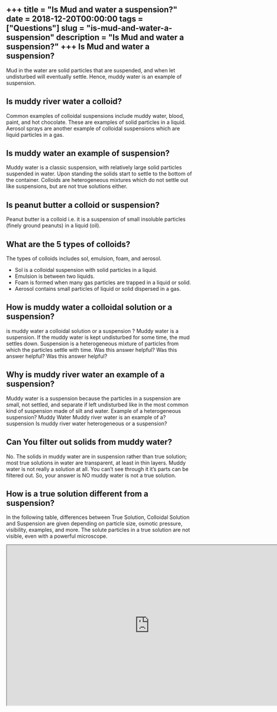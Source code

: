 +++
title = "Is Mud and water a suspension?"
date = 2018-12-20T00:00:00
tags = ["Questions"]
slug = "is-mud-and-water-a-suspension"
description = "Is Mud and water a suspension?"
+++
Is Mud and water a suspension?
------------------------------

Mud in the water are solid particles that are suspended, and when let undisturbed will eventually settle. Hence, muddy water is an example of suspension.

Is muddy river water a colloid?
-------------------------------

Common examples of colloidal suspensions include muddy water, blood, paint, and hot chocolate. These are examples of solid particles in a liquid. Aerosol sprays are another example of colloidal suspensions which are liquid particles in a gas.

Is muddy water an example of suspension?
----------------------------------------

Muddy water is a classic suspension, with relatively large solid particles suspended in water. Upon standing the solids start to settle to the bottom of the container. Colloids are heterogeneous mixtures which do not settle out like suspensions, but are not true solutions either.

Is peanut butter a colloid or suspension?
-----------------------------------------

Peanut butter is a colloid i.e. it is a suspension of small insoluble particles (finely ground peanuts) in a liquid (oil).

What are the 5 types of colloids?
---------------------------------

The types of colloids includes sol, emulsion, foam, and aerosol.

- Sol is a colloidal suspension with solid particles in a liquid.
- Emulsion is between two liquids.
- Foam is formed when many gas particles are trapped in a liquid or solid.
- Aerosol contains small particles of liquid or solid dispersed in a gas.

How is muddy water a colloidal solution or a suspension?
--------------------------------------------------------

is muddy water a colloidal solution or a suspension ? Muddy water is a suspension. If the muddy water is kept undisturbed for some time, the mud settles down. Suspension is a heterogeneous mixture of particles from which the particles settle with time. Was this answer helpful? Was this answer helpful? Was this answer helpful?

Why is muddy river water an example of a suspension?
----------------------------------------------------

Muddy water is a suspension because the particles in a suspension are small, not settled, and separate if left undisturbed like in the most common kind of suspension made of silt and water. Example of a heterogeneous suspension? Muddy Water Muddy river water is an example of a? suspension Is muddy river water heterogeneous or a suspension?

Can You filter out solids from muddy water?
-------------------------------------------

No. The solids in muddy water are in suspension rather than true solution; most true solutions in water are transparent, at least in thin layers. Muddy water is not really a solution at all. You can’t see through it it’s parts can be filtered out. So, your answer is NO muddy water is not a true solution.

How is a true solution different from a suspension?
---------------------------------------------------

In the following table, differences between True Solution, Colloidal Solution and Suspension are given depending on particle size, osmotic pressure, visibility, examples, and more. The solute particles in a true solution are not visible, even with a powerful microscope.

<iframe allow="accelerometer; autoplay; clipboard-write; encrypted-media; gyroscope; picture-in-picture" allowfullscreen="" class="__youtube_prefs__  epyt-is-override  no-lazyload" data-no-lazy="1" data-origheight="433" data-origwidth="770" data-skipgform_ajax_framebjll="" height="433" id="_ytid_73180" loading="lazy" src="https://www.youtube.com/embed/1SOrTkb8nlM?enablejsapi=1&autoplay=0&cc_load_policy=0&cc_lang_pref=&iv_load_policy=1&loop=0&modestbranding=0&rel=1&fs=1&playsinline=0&autohide=2&theme=dark&color=red&controls=1&" title="YouTube player" width="770"></iframe>